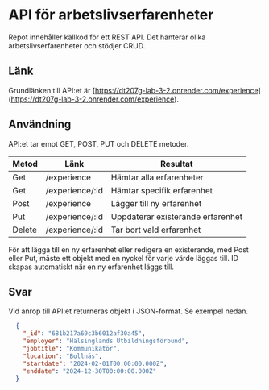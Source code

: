 # API för arbetslivserfarenheter
Repot innehåller källkod för ett REST API. Det hanterar olika arbetslivserfarenheter och stödjer CRUD.

## Länk
Grundlänken till API:et är [https://dt207g-lab-3-2.onrender.com/experience] (https://dt207g-lab-3-2.onrender.com/experience).

## Användning
API:et tar emot GET, POST, PUT och DELETE metoder.

| Metod     | Länk           | Resultat                          |
|-----------|----------------|-----------------------------------|
| Get       | /experience    | Hämtar alla erfarenheter          |
| Get       | /experience/:id| Hämtar specifik erfarenhet        |
| Post      | /experience    | Lägger till ny erfarenhet         |
| Put       | /experience/:id| Uppdaterar existerande erfarenhet |
| Delete    | /experience/:id| Tar bort vald erfarenhet          |

För att lägga till en ny erfarenhet eller redigera en existerande, med Post eller Put, måste ett objekt med en nyckel för varje värde läggas till. ID skapas automatiskt när en ny erfarenhet läggs till.

## Svar
Vid anrop till API:et returneras objekt i JSON-format. Se exempel nedan.

```json
  {
    "_id": "681b217a69c3b6012af30a45",
    "employer": "Hälsinglands Utbildningsförbund",
    "jobtitle": "Kommunikatör",
    "location": "Bollnäs",
    "startdate": "2024-02-01T00:00:00.000Z",
    "enddate": "2024-12-30T00:00:00.000Z"
  }
```